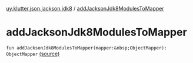 [uy.klutter.json.jackson.jdk8](index.md) / [addJacksonJdk8ModulesToMapper](.)


# addJacksonJdk8ModulesToMapper
`fun addJacksonJdk8ModulesToMapper(mapper:&nbsp;ObjectMapper): ObjectMapper` [(source)](https://github.com/kohesive/klutter/blob/master/json-jackson-jdk8/src/main/kotlin/uy/klutter/json/jackson/jdk8/Injektable.kt#L23)


